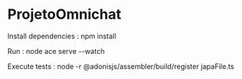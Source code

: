 # ProjetoOmnichat

Install dependencies : npm install

Run : node ace serve --watch

Execute tests : node -r @adonisjs/assembler/build/register japaFile.ts
